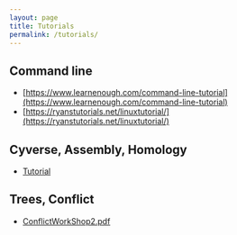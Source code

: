 ```yaml
---
layout: page
title: Tutorials
permalink: /tutorials/
---
```

## Command line

- [https://www.learnenough.com/command-line-tutorial](https://www.learnenough.com/command-line-tutorial)
- [https://ryanstutorials.net/linuxtutorial/](https://ryanstutorials.net/linuxtutorial/)


## Cyverse, Assembly, Homology

- [Tutorial](https://phylotranscriptomes.github.io/botany2018workshop/tutorial_pt_1/)

## Trees, Conflict

- [ConflictWorkShop2.pdf](https://phylotranscriptomes.github.io/botany2018workshop/assets/tutorials/ConflictWorkshop2.pdf)

